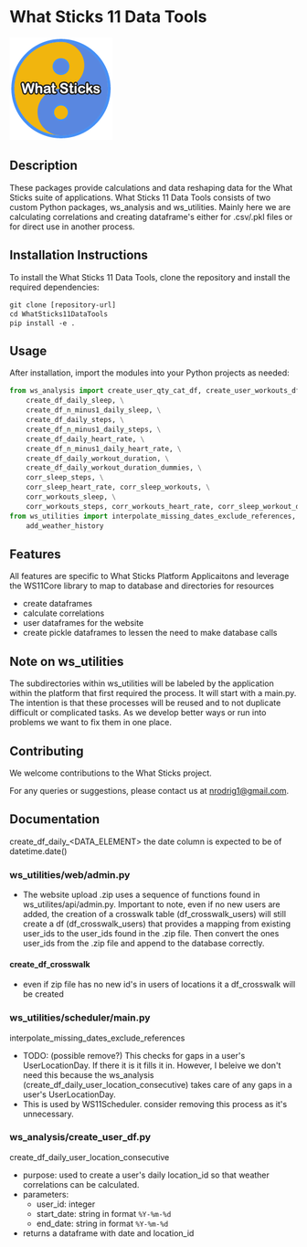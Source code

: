 
# What Sticks 11 Data Tools

![What Sticks Logo](wsLogo180.png)

## Description
These packages provide calculations and data reshaping data for the What Sticks suite of applications. What Sticks 11 Data Tools consists of two custom Python packages, ws_analysis and ws_utilities. Mainly here we are calculating correlations and creating dataframe's either for .csv/.pkl files or for direct use in another process.


## Installation Instructions
To install the What Sticks 11 Data Tools, clone the repository and install the required dependencies:
```
git clone [repository-url]
cd WhatSticks11DataTools
pip install -e .
```


## Usage
After installation, import the modules into your Python projects as needed:

```python
from ws_analysis import create_user_qty_cat_df, create_user_workouts_df, \
    create_df_daily_sleep, \
    create_df_n_minus1_daily_sleep, \
    create_df_daily_steps, \
    create_df_n_minus1_daily_steps, \
    create_df_daily_heart_rate, \
    create_df_n_minus1_daily_heart_rate, \
    create_df_daily_workout_duration, \
    create_df_daily_workout_duration_dummies, \
    corr_sleep_steps, \
    corr_sleep_heart_rate, corr_sleep_workouts, \
    corr_workouts_sleep, \
    corr_workouts_steps, corr_workouts_heart_rate, corr_sleep_workout_dummies
from ws_utilities import interpolate_missing_dates_exclude_references, \
    add_weather_history
```


## Features
All features are specific to What Sticks Platform Applicaitons and leverage the WS11Core library to map to database and directories for resources
- create dataframes
- calculate correlations
- user dataframes for the website
- create pickle dataframes to lessen the need to make database calls


## Note on ws_utilities
The subdirectories within ws_utilities will be labeled by the application within the platform that first required the process. It will start with a main.py. The intention is that these processes will be reused and to not duplicate difficult or complicated tasks. As we develop better ways or run into problems we want to fix them in one place.


## Contributing

We welcome contributions to the What Sticks project.

For any queries or suggestions, please contact us at nrodrig1@gmail.com.


## Documentation

create_df_daily_<DATA_ELEMENT> the date column is expected to be of datetime.date()


### ws_utilities/web/admin.py
- The website upload .zip uses a sequence of functions found in ws_utilites/api/admin.py. Important to note, even if no new users are added, the creation of a crosswalk table (df_crosswalk_users) will still create a df (df_crosswalk_users) that provides a mapping from existing user_ids to the user_ids found in the .zip file. Then convert the ones user_ids from the .zip file and append to the database correctly.

#### create_df_crosswalk
- even if zip file has no new id's in users of locations it a df_crosswalk will be created


### ws_utilities/scheduler/main.py
interpolate_missing_dates_exclude_references
- TODO: (possible remove?) This checks for gaps in a user's UserLocationDay. If there it is it fills it in. However, I beleive we don't need this because the ws_analysis (create_df_daily_user_location_consecutive) takes care of any gaps in a user's UserLocationDay.
- This is used by WS11Scheduler. consider removing this process as it's unnecessary.


### ws_analysis/create_user_df.py
create_df_daily_user_location_consecutive 
- purpose: used to create a user's daily location_id so that weather correlations can be calculated.
- parameters: 
  - user_id: integer
  - start_date: string in format `%Y-%m-%d`
  - end_date: string in format `%Y-%m-%d`
- returns a dataframe with date and location_id




